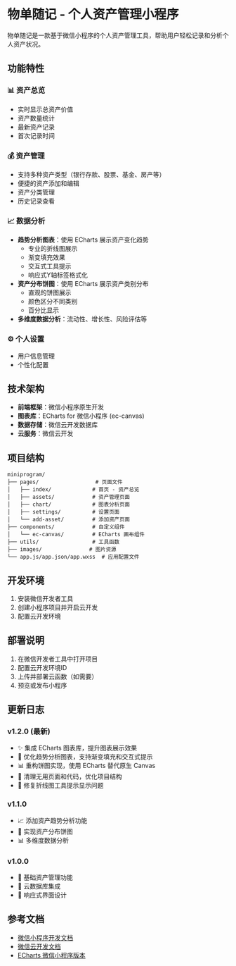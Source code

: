 # 物单随记 - 个人资产管理小程序

物单随记是一款基于微信小程序的个人资产管理工具，帮助用户轻松记录和分析个人资产状况。

## 功能特性

### 📊 资产总览
- 实时显示总资产价值
- 资产数量统计
- 最新资产记录
- 首次记录时间

### 💰 资产管理
- 支持多种资产类型（银行存款、股票、基金、房产等）
- 便捷的资产添加和编辑
- 资产分类管理
- 历史记录查看

### 📈 数据分析
- **趋势分析图表**：使用 ECharts 展示资产变化趋势
  - 专业的折线图展示
  - 渐变填充效果
  - 交互式工具提示
  - 响应式Y轴标签格式化
- **资产分布饼图**：使用 ECharts 展示资产类别分布
  - 直观的饼图展示
  - 颜色区分不同类别
  - 百分比显示
- **多维度数据分析**：流动性、增长性、风险评估等

### ⚙️ 个人设置
- 用户信息管理
- 个性化配置

## 技术架构

- **前端框架**：微信小程序原生开发
- **图表库**：ECharts for 微信小程序 (ec-canvas)
- **数据存储**：微信云开发数据库
- **云服务**：微信云开发

## 项目结构

```
miniprogram/
├── pages/                  # 页面文件
│   ├── index/             # 首页 - 资产总览
│   ├── assets/            # 资产管理页面
│   ├── chart/             # 图表分析页面
│   ├── settings/          # 设置页面
│   └── add-asset/         # 添加资产页面
├── components/            # 自定义组件
│   └── ec-canvas/         # ECharts 画布组件
├── utils/                 # 工具函数
├── images/               # 图片资源
└── app.js/app.json/app.wxss  # 应用配置文件
```

## 开发环境

1. 安装微信开发者工具
2. 创建小程序项目并开启云开发
3. 配置云开发环境

## 部署说明

1. 在微信开发者工具中打开项目
2. 配置云开发环境ID
3. 上传并部署云函数（如需要）
4. 预览或发布小程序

## 更新日志

### v1.2.0 (最新)
- ✨ 集成 ECharts 图表库，提升图表展示效果
- 🎨 优化趋势分析图表，支持渐变填充和交互式提示
- 📊 重构饼图实现，使用 ECharts 替代原生 Canvas
- 🧹 清理无用页面和代码，优化项目结构
- 🐛 修复折线图工具提示显示问题

### v1.1.0
- 📈 添加资产趋势分析功能
- 🥧 实现资产分布饼图
- 📊 多维度数据分析

### v1.0.0
- 🎉 基础资产管理功能
- 💾 云数据库集成
- 📱 响应式界面设计

## 参考文档

- [微信小程序开发文档](https://developers.weixin.qq.com/miniprogram/dev/framework/)
- [微信云开发文档](https://developers.weixin.qq.com/miniprogram/dev/wxcloud/basis/getting-started.html)
- [ECharts 微信小程序版本](https://github.com/ecomfe/echarts-for-weixin)

